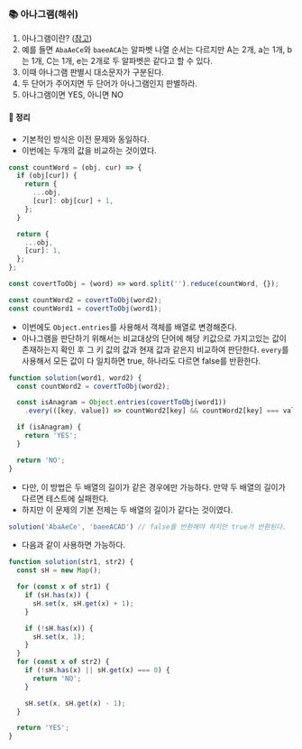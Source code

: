 ### 📚 아나그램(해쉬)
1. 아나그램이란? ([참고](https://m.blog.naver.com/PostView.nhn?blogId=r_mento&logNo=90174514542&proxyReferer=https:%2F%2Fwww.google.com%2F))
2. 예를 들면 `AbaAeCe`와 `baeeACA`는 알파벳 나열 순서는 다르지만 A는 2개, a는 1개, b는 1개, C는 1개, e는 2개로 두 알파벳은 같다고 할 수 있다.
3. 이때 아나그램 판별시 대소문자가 구분된다.
4. 두 단어가 주어지면 두 단어가 아나그램인지 판별하라.
5. 아나그램이면 YES, 아니면 NO

#### 🎯 정리
- 기본적인 방식은 이전 문제와 동일하다.
- 이번에는 두개의 값을 비교하는 것이였다.

```js
const countWord = (obj, cur) => {
  if (obj[cur]) {
    return {
      ...obj,
      [cur]: obj[cur] + 1,
    };
  }

  return {
    ...obj,
    [cur]: 1,
  };
};

const covertToObj = (word) => word.split('').reduce(countWord, {});

const countWord2 = covertToObj(word2);
const countWord1 = covertToObj(word1);
```
- 이번에도 `Object.entries`를 사용해서 객체를 배열로 변경해준다.
- 아나그램을 판단하기 위해서는 비교대상의 단어에 해당 키값으로 가지고있는 값이 존재하는지 확인 후 그 키 값의 값과 현재 값과 같은지 비교하여 판단한다. `every`를 사용해서 모든 값이 다 일치하면 true, 하나라도 다르면 false를 반환한다.

```js
function solution(word1, word2) {
  const countWord2 = covertToObj(word2);

  const isAnagram = Object.entries(covertToObj(word1))
    .every(([key, value]) => countWord2[key] && countWord2[key] === value);

  if (isAnagram) {
    return 'YES';
  }

  return 'NO';
}
```

- 다만, 이 방법은 두 배열의 길이가 같은 경우에만 가능하다. 만약 두 배열의 길이가 다르면 테스트에 실패한다.
- 하지만 이 문제의 기본 전제는 두 배열의 길이가 같다는 것이였다.

```js
solution('AbaAeCe', 'baeeACAD') // false를 반환해야 하지만 true가 반환된다.
```

- 다음과 같이 사용하면 가능하다.

```js
function solution(str1, str2) {
  const sH = new Map();

  for (const x of str1) {
    if (sH.has(x)) {
      sH.set(x, sH.get(x) + 1);
    }

    if (!sH.has(x)) {
      sH.set(x, 1);
    }
  }
  for (const x of str2) {
    if (!sH.has(x) || sH.get(x) === 0) {
      return 'NO';
    }

    sH.set(x, sH.get(x) - 1);
  }

  return 'YES';
}
```
